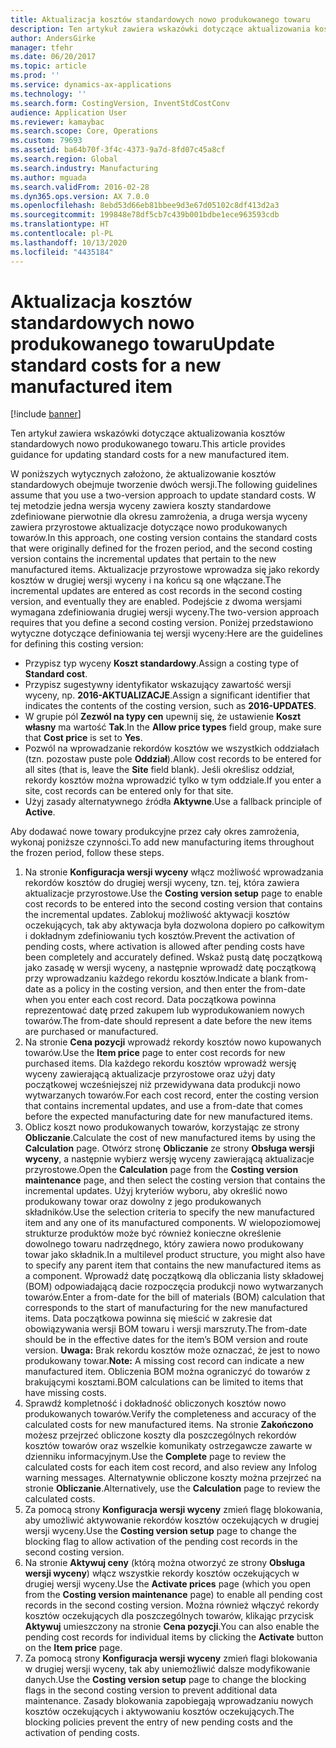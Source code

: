 ```yaml
---
title: Aktualizacja kosztów standardowych nowo produkowanego towaru
description: Ten artykuł zawiera wskazówki dotyczące aktualizowania kosztów standardowych nowo produkowanego towaru.
author: AndersGirke
manager: tfehr
ms.date: 06/20/2017
ms.topic: article
ms.prod: ''
ms.service: dynamics-ax-applications
ms.technology: ''
ms.search.form: CostingVersion, InventStdCostConv
audience: Application User
ms.reviewer: kamaybac
ms.search.scope: Core, Operations
ms.custom: 79693
ms.assetid: ba64b70f-3f4c-4373-9a7d-8fd07c45a8cf
ms.search.region: Global
ms.search.industry: Manufacturing
ms.author: mguada
ms.search.validFrom: 2016-02-28
ms.dyn365.ops.version: AX 7.0.0
ms.openlocfilehash: 8ebd53d66eb81bbee9d3e67d05102c8df413d2a3
ms.sourcegitcommit: 199848e78df5cb7c439b001bdbe1ece963593cdb
ms.translationtype: HT
ms.contentlocale: pl-PL
ms.lasthandoff: 10/13/2020
ms.locfileid: "4435184"
---
```

# <a name="update-standard-costs-for-a-new-manufactured-item"></a><span data-ttu-id="f8da3-103">Aktualizacja kosztów standardowych nowo produkowanego towaru</span><span class="sxs-lookup"><span data-stu-id="f8da3-103">Update standard costs for a new manufactured item</span></span>

[!include [banner](../includes/banner.md)]

<span data-ttu-id="f8da3-104">Ten artykuł zawiera wskazówki dotyczące aktualizowania kosztów standardowych nowo produkowanego towaru.</span><span class="sxs-lookup"><span data-stu-id="f8da3-104">This article provides guidance for updating standard costs for a new manufactured item.</span></span> 

<span data-ttu-id="f8da3-105">W poniższych wytycznych założono, że aktualizowanie kosztów standardowych obejmuje tworzenie dwóch wersji.</span><span class="sxs-lookup"><span data-stu-id="f8da3-105">The following guidelines assume that you use a two-version approach to update standard costs.</span></span> <span data-ttu-id="f8da3-106">W tej metodzie jedna wersja wyceny zawiera koszty standardowe zdefiniowane pierwotnie dla okresu zamrożenia, a druga wersja wyceny zawiera przyrostowe aktualizacje dotyczące nowo produkowanych towarów.</span><span class="sxs-lookup"><span data-stu-id="f8da3-106">In this approach, one costing version contains the standard costs that were originally defined for the frozen period, and the second costing version contains the incremental updates that pertain to the new manufactured items.</span></span> <span data-ttu-id="f8da3-107">Aktualizacje przyrostowe wprowadza się jako rekordy kosztów w drugiej wersji wyceny i na końcu są one włączane.</span><span class="sxs-lookup"><span data-stu-id="f8da3-107">The incremental updates are entered as cost records in the second costing version, and eventually they are enabled.</span></span> <span data-ttu-id="f8da3-108">Podejście z dwoma wersjami wymagana zdefiniowania drugiej wersji wyceny.</span><span class="sxs-lookup"><span data-stu-id="f8da3-108">The two-version approach requires that you define a second costing version.</span></span> <span data-ttu-id="f8da3-109">Poniżej przedstawiono wytyczne dotyczące definiowania tej wersji wyceny:</span><span class="sxs-lookup"><span data-stu-id="f8da3-109">Here are the guidelines for defining this costing version:</span></span>

-   <span data-ttu-id="f8da3-110">Przypisz typ wyceny **Koszt standardowy**.</span><span class="sxs-lookup"><span data-stu-id="f8da3-110">Assign a costing type of **Standard cost**.</span></span>
-   <span data-ttu-id="f8da3-111">Przypisz sugestywny identyfikator wskazujący zawartość wersji wyceny, np. **2016-AKTUALIZACJE**.</span><span class="sxs-lookup"><span data-stu-id="f8da3-111">Assign a significant identifier that indicates the contents of the costing version, such as **2016-UPDATES**.</span></span>
-   <span data-ttu-id="f8da3-112">W grupie pól **Zezwól na typy cen** upewnij się, że ustawienie **Koszt własny** ma wartość **Tak**.</span><span class="sxs-lookup"><span data-stu-id="f8da3-112">In the **Allow price types** field group, make sure that **Cost price** is set to **Yes**.</span></span>
-   <span data-ttu-id="f8da3-113">Pozwól na wprowadzanie rekordów kosztów we wszystkich oddziałach (tzn. pozostaw puste pole **Oddział**).</span><span class="sxs-lookup"><span data-stu-id="f8da3-113">Allow cost records to be entered for all sites (that is, leave the **Site** field blank).</span></span> <span data-ttu-id="f8da3-114">Jeśli określisz oddział, rekordy kosztów można wprowadzić tylko w tym oddziale.</span><span class="sxs-lookup"><span data-stu-id="f8da3-114">If you enter a site, cost records can be entered only for that site.</span></span>
-   <span data-ttu-id="f8da3-115">Użyj zasady alternatywnego źródła **Aktywne**.</span><span class="sxs-lookup"><span data-stu-id="f8da3-115">Use a fallback principle of **Active**.</span></span>

<span data-ttu-id="f8da3-116">Aby dodawać nowe towary produkcyjne przez cały okres zamrożenia, wykonaj poniższe czynności.</span><span class="sxs-lookup"><span data-stu-id="f8da3-116">To add new manufacturing items throughout the frozen period, follow these steps.</span></span>

1.  <span data-ttu-id="f8da3-117">Na stronie **Konfiguracja wersji wyceny** włącz możliwość wprowadzania rekordów kosztów do drugiej wersji wyceny, tzn. tej, która zawiera aktualizacje przyrostowe.</span><span class="sxs-lookup"><span data-stu-id="f8da3-117">Use the **Costing version setup** page to enable cost records to be entered into the second costing version that contains the incremental updates.</span></span> <span data-ttu-id="f8da3-118">Zablokuj możliwość aktywacji kosztów oczekujących, tak aby aktywacja była dozwolona dopiero po całkowitym i dokładnym zdefiniowaniu tych kosztów.</span><span class="sxs-lookup"><span data-stu-id="f8da3-118">Prevent the activation of pending costs, where activation is allowed after pending costs have been completely and accurately defined.</span></span> <span data-ttu-id="f8da3-119">Wskaż pustą datę początkową jako zasadę w wersji wyceny, a następnie wprowadź datę początkową przy wprowadzaniu każdego rekordu kosztów.</span><span class="sxs-lookup"><span data-stu-id="f8da3-119">Indicate a blank from-date as a policy in the costing version, and then enter the from-date when you enter each cost record.</span></span> <span data-ttu-id="f8da3-120">Data początkowa powinna reprezentować datę przed zakupem lub wyprodukowaniem nowych towarów.</span><span class="sxs-lookup"><span data-stu-id="f8da3-120">The from-date should represent a date before the new items are purchased or manufactured.</span></span>
2.  <span data-ttu-id="f8da3-121">Na stronie **Cena pozycji** wprowadź rekordy kosztów nowo kupowanych towarów.</span><span class="sxs-lookup"><span data-stu-id="f8da3-121">Use the **Item price** page to enter cost records for new purchased items.</span></span> <span data-ttu-id="f8da3-122">Dla każdego rekordu kosztów wprowadź wersję wyceny zawierającą aktualizacje przyrostowe oraz użyj daty początkowej wcześniejszej niż przewidywana data produkcji nowo wytwarzanych towarów.</span><span class="sxs-lookup"><span data-stu-id="f8da3-122">For each cost record, enter the costing version that contains incremental updates, and use a from-date that comes before the expected manufacturing date for new manufactured items.</span></span>
3.  <span data-ttu-id="f8da3-123">Oblicz koszt nowo produkowanych towarów, korzystając ze strony **Obliczanie**.</span><span class="sxs-lookup"><span data-stu-id="f8da3-123">Calculate the cost of new manufactured items by using the **Calculation** page.</span></span> <span data-ttu-id="f8da3-124">Otwórz stronę **Obliczanie** ze strony **Obsługa wersji wyceny**, a następnie wybierz wersję wyceny zawierającą aktualizacje przyrostowe.</span><span class="sxs-lookup"><span data-stu-id="f8da3-124">Open the **Calculation** page from the **Costing version maintenance** page, and then select the costing version that contains the incremental updates.</span></span> <span data-ttu-id="f8da3-125">Użyj kryteriów wyboru, aby określić nowo produkowany towar oraz dowolny z jego produkowanych składników.</span><span class="sxs-lookup"><span data-stu-id="f8da3-125">Use the selection criteria to specify the new manufactured item and any one of its manufactured components.</span></span> <span data-ttu-id="f8da3-126">W wielopoziomowej strukturze produktów może być również konieczne określenie dowolnego towaru nadrzędnego, który zawiera nowo produkowany towar jako składnik.</span><span class="sxs-lookup"><span data-stu-id="f8da3-126">In a multilevel product structure, you might also have to specify any parent item that contains the new manufactured items as a component.</span></span> <span data-ttu-id="f8da3-127">Wprowadź datę początkową dla obliczania listy składowej (BOM) odpowiadającą dacie rozpoczęcia produkcji nowo wytwarzanych towarów.</span><span class="sxs-lookup"><span data-stu-id="f8da3-127">Enter a from-date for the bill of materials (BOM) calculation that corresponds to the start of manufacturing for the new manufactured items.</span></span> <span data-ttu-id="f8da3-128">Data początkowa powinna się mieścić w zakresie dat obowiązywania wersji BOM towaru i wersji marszruty.</span><span class="sxs-lookup"><span data-stu-id="f8da3-128">The from-date should be in the effective dates for the item’s BOM version and route version.</span></span> <span data-ttu-id="f8da3-129">**Uwaga:** Brak rekordu kosztów może oznaczać, że jest to nowo produkowany towar.</span><span class="sxs-lookup"><span data-stu-id="f8da3-129">**Note:** A missing cost record can indicate a new manufactured item.</span></span> <span data-ttu-id="f8da3-130">Obliczenia BOM można ograniczyć do towarów z brakującymi kosztami.</span><span class="sxs-lookup"><span data-stu-id="f8da3-130">BOM calculations can be limited to items that have missing costs.</span></span>
4.  <span data-ttu-id="f8da3-131">Sprawdź kompletność i dokładność obliczonych kosztów nowo produkowanych towarów.</span><span class="sxs-lookup"><span data-stu-id="f8da3-131">Verify the completeness and accuracy of the calculated costs for new manufactured items.</span></span> <span data-ttu-id="f8da3-132">Na stronie **Zakończono** możesz przejrzeć obliczone koszty dla poszczególnych rekordów kosztów towarów oraz wszelkie komunikaty ostrzegawcze zawarte w dzienniku informacyjnym.</span><span class="sxs-lookup"><span data-stu-id="f8da3-132">Use the **Complete** page to review the calculated costs for each item cost record, and also review any Infolog warning messages.</span></span> <span data-ttu-id="f8da3-133">Alternatywnie obliczone koszty można przejrzeć na stronie **Obliczanie**.</span><span class="sxs-lookup"><span data-stu-id="f8da3-133">Alternatively, use the **Calculation** page to review the calculated costs.</span></span>
5.  <span data-ttu-id="f8da3-134">Za pomocą strony **Konfiguracja wersji wyceny** zmień flagę blokowania, aby umożliwić aktywowanie rekordów kosztów oczekujących w drugiej wersji wyceny.</span><span class="sxs-lookup"><span data-stu-id="f8da3-134">Use the **Costing version setup** page to change the blocking flag to allow activation of the pending cost records in the second costing version.</span></span>
6.  <span data-ttu-id="f8da3-135">Na stronie **Aktywuj ceny** (którą można otworzyć ze strony **Obsługa wersji wyceny**) włącz wszystkie rekordy kosztów oczekujących w drugiej wersji wyceny.</span><span class="sxs-lookup"><span data-stu-id="f8da3-135">Use the **Activate prices** page (which you open from the **Costing version maintenance** page) to enable all pending cost records in the second costing version.</span></span> <span data-ttu-id="f8da3-136">Można również włączyć rekordy kosztów oczekujących dla poszczególnych towarów, klikając przycisk **Aktywuj** umieszczony na stronie **Cena pozycji**.</span><span class="sxs-lookup"><span data-stu-id="f8da3-136">You can also enable the pending cost records for individual items by clicking the **Activate** button on the **Item price** page.</span></span>
7.  <span data-ttu-id="f8da3-137">Za pomocą strony **Konfiguracja wersji wyceny** zmień flagi blokowania w drugiej wersji wyceny, tak aby uniemożliwić dalsze modyfikowanie danych.</span><span class="sxs-lookup"><span data-stu-id="f8da3-137">Use the **Costing version setup** page to change the blocking flags in the second costing version to prevent additional data maintenance.</span></span> <span data-ttu-id="f8da3-138">Zasady blokowania zapobiegają wprowadzaniu nowych kosztów oczekujących i aktywowaniu kosztów oczekujących.</span><span class="sxs-lookup"><span data-stu-id="f8da3-138">The blocking policies prevent the entry of new pending costs and the activation of pending costs.</span></span>




